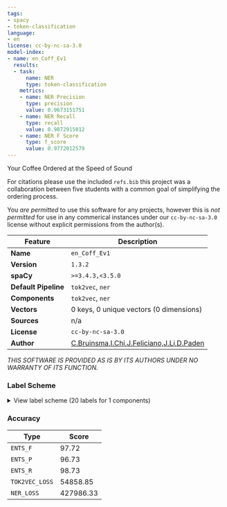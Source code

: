 ```yaml
---
tags:
- spacy
- token-classification
language:
- en
license: cc-by-nc-sa-3.0
model-index:
- name: en_Coff_Ev1
  results:
  - task:
      name: NER
      type: token-classification
    metrics:
    - name: NER Precision
      type: precision
      value: 0.9673151751
    - name: NER Recall
      type: recall
      value: 0.9872915012
    - name: NER F Score
      type: f_score
      value: 0.9772012579
---
```

Your Coffee Ordered at the Speed of Sound

For citations please use the included ```refs.bib``` this project was a collaboration between five students with a common goal of simplifying the ordering process. 

You *are permitted* to use this software for any projects, however this is *not permitted* for use in any commerical instances under our ```cc-by-nc-sa-3.0``` <br>
license without explicit permissions from the author(s).



| Feature | Description |
| --- | --- |
| **Name** | `en_Coff_Ev1` |
| **Version** | `1.3.2` |
| **spaCy** | `>=3.4.3,<3.5.0` |
| **Default Pipeline** | `tok2vec`, `ner` |
| **Components** | `tok2vec`, `ner` |
| **Vectors** | 0 keys, 0 unique vectors (0 dimensions) |
| **Sources** | n/a |
| **License** | `cc-by-nc-sa-3.0` |
| **Author** | [C.Bruinsma,I.Chi,J.Feliciano,J.Li,D.Paden]() |

*THIS SOFTWARE IS PROVIDED AS IS BY ITS AUTHORS UNDER NO WARRANTY OF ITS FUNCTION.*

### Label Scheme

<details>

<summary>View label scheme (20 labels for 1 components)</summary>

| Component | Labels |
| --- | --- |
| **`ner`** | `Anti`, `Blended`, `Brew Style`, `Coffee Varietal`, `add-on`, `drink`, `extra`, `hot breakfast`, `milk`, `milk texture`, `pastry`, `pump quantity`, `roast`, `shot quality`, `shot quantity`, `size`, `syrup`, `temperature`, `toppings`, `upside-down` |

</details>

### Accuracy

| Type | Score |
| --- | --- |
| `ENTS_F` | 97.72 |
| `ENTS_P` | 96.73 |
| `ENTS_R` | 98.73 |
| `TOK2VEC_LOSS` | 54858.85 |
| `NER_LOSS` | 427986.33 |